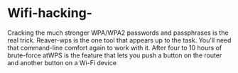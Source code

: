 # Wifi-hacking-
Cracking the much stronger WPA/WPA2 passwords and passphrases is the real trick. Reaver-wps is the one tool that appears up to the task. You'll need that command-line comfort again to work with it. After four to 10 hours of brute-force atWPS is the feature that lets you push a button on the router and another button on a Wi-Fi device

